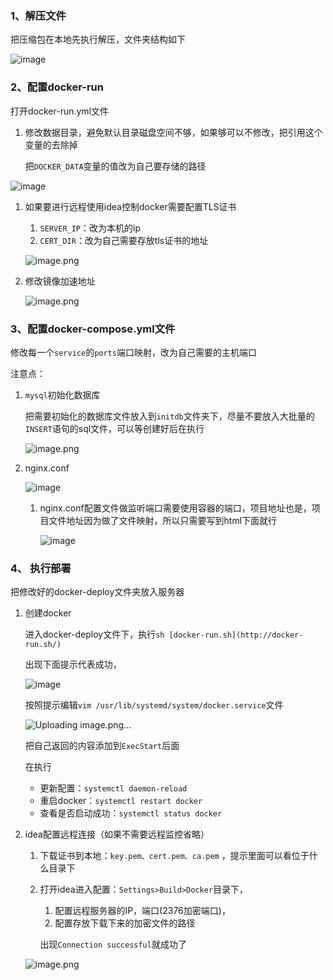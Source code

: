 ### 1、解压文件

把压缩包在本地先执行解压，文件夹结构如下

![image](https://github.com/user-attachments/assets/0d10f3b1-0800-41a2-afb2-2c41bb364cb9)


### 2、配置docker-run

打开docker-run.yml文件

1. 修改数据目录，避免默认目录磁盘空间不够，如果够可以不修改，把引用这个变量的去除掉
    
    把`DOCKER_DATA`变量的值改为自己要存储的路径
    

![image](https://github.com/user-attachments/assets/e171870c-1f71-4803-a1a9-da0676a9a75e)


1. 如果要进行远程使用idea控制docker需要配置TLS证书
    1. `SERVER_IP`：改为本机的ip
    2. `CERT_DIR`：改为自己需要存放tls证书的地址
    
    ![image.png](attachment:761a4951-671e-4932-ad2e-df89a159a19c:image.png)
    
2. 修改镜像加速地址
    
    ![image.png](attachment:9e4a1c31-00c4-48bb-bbab-819e813d812a:image.png)
    

### 3、配置docker-compose.yml文件

修改每一个`service`的`ports`端口映射，改为自己需要的主机端口

注意点：

1. `mysql`初始化数据库
    
    把需要初始化的数据库文件放入到`initdb`文件夹下，尽量不要放入大批量的`INSERT`语句的sql文件，可以等创建好后在执行
    
    ![image.png](attachment:765f41da-d174-47bd-a564-49429a67a008:image.png)
    

1. nginx.conf
    
    ![image](https://github.com/user-attachments/assets/5790e668-79bf-475a-aafc-04c8d4490dc2)

    
    1. nginx.conf配置文件做监听端口需要使用容器的端口，项目地址也是，项目文件地址因为做了文件映射，所以只需要写到html下面就行
        
        ![image](https://github.com/user-attachments/assets/cb601dc9-2448-46dd-bd62-38d845bad82b)

        

### 4、 执行部署

把修改好的docker-deploy文件夹放入服务器

1. 创建docker
    
    进入docker-deploy文件下，执行`sh [docker-run.sh](http://docker-run.sh/)`
    
    出现下面提示代表成功，
    
    ![image](https://github.com/user-attachments/assets/815fe1be-4202-480a-ac34-c86003bffe48)

    
    按照提示编辑`vim /usr/lib/systemd/system/docker.service`文件
    
    ![Uploading image.png…]()

    
    把自己返回的内容添加到`ExecStart`后面  
    
    在执行
    
    - 更新配置：`systemctl daemon-reload`
    - 重启docker：`systemctl restart docker`
    - 查看是否启动成功：`systemctl status docker`
    
2. idea配置远程连接（如果不需要远程监控省略）
    1. 下载证书到本地：`key.pem、cert.pem、ca.pem` ，提示里面可以看位于什么目录下
    2. 打开idea进入配置：`Settings>Build>Docker`目录下，
        1. 配置远程服务器的IP，端口(2376加密端口)，
        2. 配置存放下载下来的加密文件的路径
        
        出现`Connection successful`就成功了
        
    
    ![image.png](attachment:5fdceaf5-32ab-4320-ab21-15367e4d0821:image.png)
